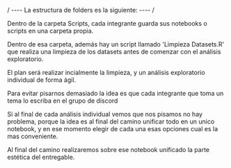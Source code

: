 / ---- La estructura de folders es la siguiente:  ----  /

Dentro de la carpeta Scripts, cada integrante guarda sus notebooks o scripts en una carpeta propia.


Dentro de esa carpeta, además hay un script llamado 'Limpieza Datasets.R' que realiza una limpieza de los datasets antes de comenzar
con el análisis exploratorio.


El plan será realizar incialmente la limpieza, y un análisis exploratorio individual de forma ágil.

Para evitar pisarnos demasiado la idea es que cada integrante que toma un tema lo escriba en el grupo de discord


Si al final de cada análisis individual vemos que nos pisamos no hay problema, porque
la idea es al final del camino unificar todo en un unico notebook, y en ese momento elegir de cada una esas opciones cual es la mas conveniente.

Al final del camino realizaremos sobre ese notebook unificado la parte estética del entregable.